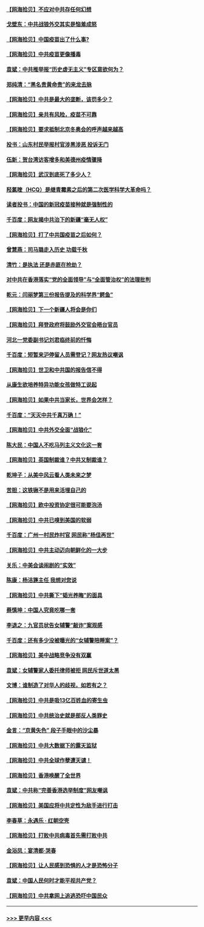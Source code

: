 #### [【网海拾贝】不应对中共存任何幻想](../pages/nsc993/n12881460.md?t=04161302) 
#### [戈壁东：中共战狼外交其实是恼羞成怒](../pages/nsc993/n12880392.md?t=04161302) 
#### [【网海拾贝】中国疫苗出了什么事?](../pages/nsc993/n12879124.md?t=04161302) 
#### [【网海拾贝】中共疫苗更像播毒](../pages/nsc993/n12876631.md?t=04161302) 
#### [袁斌：中共推举报“历史虚无主义”专区意欲何为？](../pages/nsc993/n12876530.md?t=04161302) 
#### [郑纯清：“黑名贵黄命贵”的来龙去脉](../pages/nsc993/n12875589.md?t=04161302) 
#### [【网海拾贝】中共是最大的垄断，该罚多少？](../pages/nsc993/n12874006.md?t=04161302) 
#### [【网海拾贝】亲共有风险，疫苗不可靠](../pages/nsc993/n12872224.md?t=04161302) 
#### [【网海拾贝】要求抵制北京冬奥会的呼声越来越高](../pages/nsc993/n12868962.md?t=04161302) 
#### [投书：山东村民举报村官涉黑涉恶 投诉无门](../pages/nsc993/n12869726.md?t=04161302) 
#### [伍新：贺台湾访客增多和美德州疫情骤降](../pages/nsc993/n12865651.md?t=04161302) 
#### [【网海拾贝】武汉到底死了多少人？](../pages/nsc993/n12863707.md?t=04161302) 
#### [羟氯喹（HCQ）是继青霉素之后的第二次医学科学大革命吗？](../pages/nsc993/n12638564.md?t=04161302) 
#### [读者投书：中国的新冠疫苗接种就是强制性的](../pages/nsc993/n12859932.md?t=04161302) 
#### [千百度：网友揭中共治下的新疆“毫无人权”](../pages/nsc993/n12858385.md?t=04161302) 
#### [【网海拾贝】打了中共国疫苗之后如何？](../pages/nsc993/n12857866.md?t=04161302) 
#### [曾慧燕：司马璐走入历史 功载千秋](../pages/nsc993/n12856996.md?t=04161302) 
#### [清竹：是执法 还是赤匪在抢劫？](../pages/nsc993/n12856952.md?t=04161302) 
#### [对中共在香港落实“党的全面领导”与“全面管治权”的法理批判](../pages/nsc993/n12856929.md?t=04161302) 
#### [乾元：闫丽梦第三份报告提及的科学界“鳄鱼”](../pages/nsc993/n12855985.md?t=04161302) 
#### [【网海拾贝】下一个新疆人将会是你们](../pages/nsc993/n12855864.md?t=04161302) 
#### [【网海拾贝】拜登政府将鼓励外交官会晤台官员](../pages/nsc993/n12853615.md?t=04161302) 
#### [河北一党委副书记刘君临终前的忏悔](../pages/nsc993/n12849420.md?t=04161302) 
#### [千百度：短暂来沪停留人员需登记？网友热议嘲讽](../pages/nsc993/n12853497.md?t=04161302) 
#### [【网海拾贝】世卫和中共国的报告信不得](../pages/nsc993/n12850902.md?t=04161302) 
#### [从康生欲培养特异功能女孩做特工说起](../pages/nsc993/n12849289.md?t=04161302) 
#### [【网海拾贝】如果中共当家长，世界会怎样？](../pages/nsc993/n12848436.md?t=04161302) 
#### [千百度：“天灭中共千真万确！”](../pages/nsc993/n12845659.md?t=04161302) 
#### [【网海拾贝】中共外交全面“战狼化”](../pages/nsc993/n12845607.md?t=04161302) 
#### [陈大民：中国人不吃马列主义文化这一套](../pages/nsc993/n12842496.md?t=04161302) 
#### [【网海拾贝】英国制裁谁？中共又制裁谁？](../pages/nsc993/n12840909.md?t=04161302) 
#### [乾坤子：从美中风云看人类未来之梦](../pages/nsc993/n12840590.md?t=04161302) 
#### [苦胆：这铁锹不是用来活埋自己的](../pages/nsc993/n12839512.md?t=04161302) 
#### [【网海拾贝】欧中投资协定很可能要泡汤](../pages/nsc993/n12835122.md?t=04161302) 
#### [【网海拾贝】中共已嗅到美国的软弱](../pages/nsc993/n12832411.md?t=04161302) 
#### [千百度：广州一村民炸村官 网民称“杨佳再世”](../pages/nsc993/n12832380.md?t=04161302) 
#### [【网海拾贝】中共主动迈向朝鲜化的一大步](../pages/nsc993/n12829887.md?t=04161302) 
#### [关乐：中美会谈闹剧的“实效”](../pages/nsc993/n12826698.md?t=04161302) 
#### [陈康：杨洁篪主任  我想对您说](../pages/nsc993/n12826609.md?t=04161302) 
#### [【网海拾贝】中共撕下“韬光养晦”的面具](../pages/nsc993/n12826459.md?t=04161302) 
#### [蔡慎坤：中国人究竟吃哪一套](../pages/nsc993/n12826010.md?t=04161302) 
#### [李退之：九官员状告女辅警“敲诈”案观感](../pages/nsc993/n12823984.md?t=04161302) 
#### [千百度：还有多少没被曝光的“女辅警陪睡案”？](../pages/nsc993/n12822136.md?t=04161302) 
#### [【网海拾贝】美中战略竞争没有双赢](../pages/nsc993/n12822105.md?t=04161302) 
#### [袁斌：女辅警家人委托律师被拒 网民斥世道太黑](../pages/nsc993/n12822004.md?t=04161302) 
#### [文博：谁制造了对华人的歧视，如若有之？](../pages/nsc993/n12821635.md?t=04161302) 
#### [【网海拾贝】中共是吸13亿百姓血的寄生虫](../pages/nsc993/n12819191.md?t=04161302) 
#### [【网海拾贝】中共统治史就是部反人类罪史](../pages/nsc993/n12816738.md?t=04161302) 
#### [金言：“京黄失色” 段子手眼中的沙尘暴](../pages/nsc993/n12815700.md?t=04161302) 
#### [【网海拾贝】中共大数据下的露天监狱](../pages/nsc993/n12811075.md?t=04161302) 
#### [【网海拾贝】中共全球作孽遭天谴！](../pages/nsc993/n12810258.md?t=04161302) 
#### [【网海拾贝】香港唤醒了全世界](../pages/nsc993/n12809100.md?t=04161302) 
#### [袁斌：中共称“完善香港选举制度”网友嘲讽](../pages/nsc993/n12808994.md?t=04161302) 
#### [【网海拾贝】美国应将中共定性为敌手进行打击](../pages/nsc993/n12806870.md?t=04161302) 
#### [李春草：永遇乐 · 红朝空壳](../pages/nsc993/n12805365.md?t=04161302) 
#### [【网海拾贝】打败中共病毒首先需打败中共](../pages/nsc993/n12803930.md?t=04161302) 
#### [金浴凤：宴清都‧哭春](../pages/nsc993/n12801601.md?t=04161302) 
#### [【网海拾贝】让人民感到恐惧的人才是恐怖分子](../pages/nsc993/n12799347.md?t=04161302) 
#### [袁斌：中国人民何时才能平视共产党？](../pages/nsc993/n12799306.md?t=04161302) 
#### [【网海拾贝】中共拿网上追逃恐吓中国民众](../pages/nsc993/n12796905.md?t=04161302) 

----
#### [ >>> 更早内容 <<< ](../indexes/nsc993-earlier.md)
